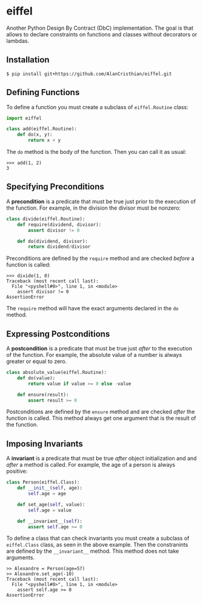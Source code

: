 # eiffel

Another Python Design By Contract (DbC) implementation. The goal is that allows
to declare constraints on functions and classes without decorators or lambdas.

## Installation

```shell
$ pip install git+https://github.com/AlanCristhian/eiffel.git
```

## Defining Functions

To define a function you must create a subclass of `eiffel.Routine` class:

```python
import eiffel

class add(eiffel.Routine):
    def do(x, y):
        return x + y
```

The `do` method is the body of the function. Then you can call it as usual:

```
>>> add(1, 2)
3
```

## Specifying Preconditions

A **precondition** is a predicate that must be true just prior to the
execution of the function. For example, in the division the divisor must be
nonzero:

```python
class divide(eiffel.Routine):
    def require(dividend, divisor):
        assert divisor != 0

    def do(dividend, divisor):
        return dividend/divisor
```

Preconditions are defined by the `require` method and are checked *before* a
function is called:

```
>>> divide(1, 0)
Traceback (most recent call last):
  File "<pyshell#0>", line 1, in <module>
    assert divisor != 0
AssertionError
```

The `require` method will have the exact arguments declared in the `do` method.

## Expressing Postconditions

A **postcondition** is a predicate that must be true just *after* to the
execution of the function. For example, the absolute value of a number is
always greater or equal to zero.

```python
class absolute_value(eiffel.Routine):
    def do(value):
        return value if value >= 0 else -value

    def ensure(result):
        assert result >= 0
```

Postconditions are defined by the `ensure` method and are checked *after* the
function is called. This method always get one argument that is the result of
the function.

## Imposing Invariants

A **invariant** is a predicate that must be true *after* object initialization
and and *after* a method is called. For example, the age of a person is always
positive:

```python
class Person(eiffel.Class):
    def __init__(self, age):
        self.age = age

    def set_age(self, value):
        self.age = value

    def __invariant__(self):
        assert self.age >= 0
```

To define a class that can check invariants you must create a subclass of
`eiffel.Class` class, as seen in the above example. Then the constranints
are defined by the `__invariant__` method. This method does not take arguments.

```
>> Alexandre = Person(age=57)
>> Alexandre.set_age(-10)
Traceback (most recent call last):
  File "<pyshell#0>", line 1, in <module>
    assert self.age >= 0
AssertionError
```
